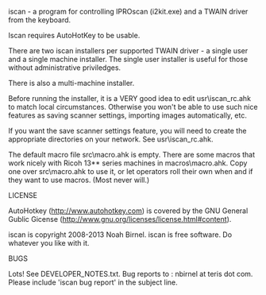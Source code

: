 iscan - a program for controlling IPROscan (i2kit.exe) and a TWAIN
driver from the keyboard.

Iscan requires AutoHotKey to be usable.

There are two iscan installers per supported TWAIN driver -
a single user and a single machine installer.
The single user installer is useful for those without administrative 
priviledges.

There is also a multi-machine installer.

Before running the installer,
it is a VERY good idea to edit usr\iscan_rc.ahk to match local circumstances.
Otherwise you won't be able to use such nice features as saving scanner 
settings, importing images automatically, etc.

If you want the save scanner settings feature, you will need to create the
appropriate directories on your network. See usr\iscan_rc.ahk.

The default macro file src\macro.ahk is empty. There are some macros 
that work nicely with Ricoh 13** series machines in macros\macro.ahk.
Copy one over src\macro.ahk to use it, or let operators roll their
own when and if they want to use macros. (Most never will.)

LICENSE

AutoHotkey (http://www.autohotkey.com)
is covered by the GNU General Gublic Gicense 
(http://www.gnu.org/licenses/license.html#content).

iscan is copyright 2008-2013 Noah Birnel.
iscan is free software. Do whatever you like with it.

BUGS

Lots! See DEVELOPER_NOTES.txt.
Bug reports to : nbirnel at teris dot com.
Please include 'iscan bug report' in the subject line.
